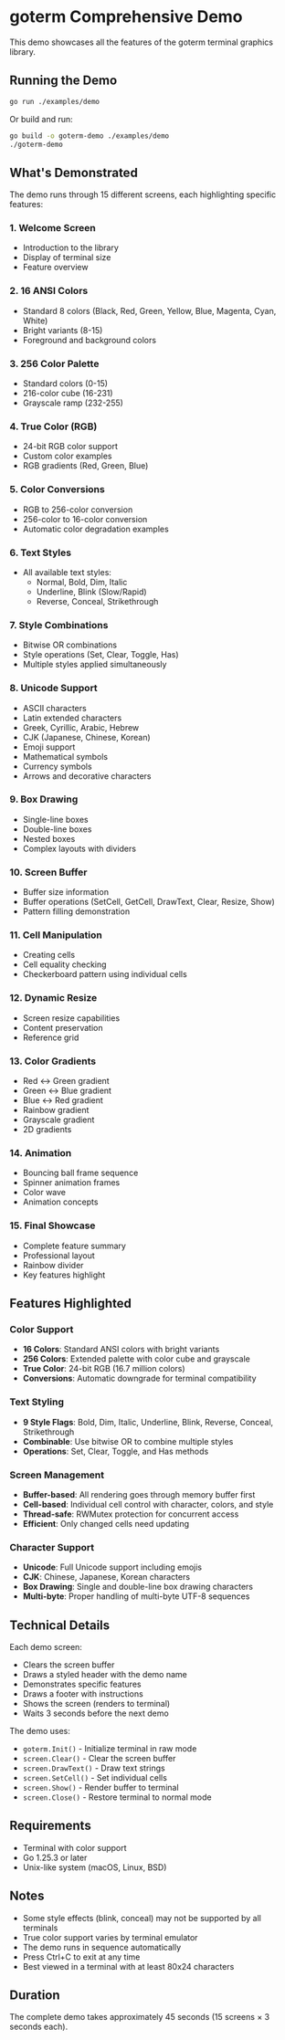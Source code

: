 # goterm Comprehensive Demo

This demo showcases all the features of the goterm terminal graphics library.

## Running the Demo

```bash
go run ./examples/demo
```

Or build and run:

```bash
go build -o goterm-demo ./examples/demo
./goterm-demo
```

## What's Demonstrated

The demo runs through 15 different screens, each highlighting specific features:

### 1. Welcome Screen
- Introduction to the library
- Display of terminal size
- Feature overview

### 2. 16 ANSI Colors
- Standard 8 colors (Black, Red, Green, Yellow, Blue, Magenta, Cyan, White)
- Bright variants (8-15)
- Foreground and background colors

### 3. 256 Color Palette
- Standard colors (0-15)
- 216-color cube (16-231)
- Grayscale ramp (232-255)

### 4. True Color (RGB)
- 24-bit RGB color support
- Custom color examples
- RGB gradients (Red, Green, Blue)

### 5. Color Conversions
- RGB to 256-color conversion
- 256-color to 16-color conversion
- Automatic color degradation examples

### 6. Text Styles
- All available text styles:
  - Normal, Bold, Dim, Italic
  - Underline, Blink (Slow/Rapid)
  - Reverse, Conceal, Strikethrough

### 7. Style Combinations
- Bitwise OR combinations
- Style operations (Set, Clear, Toggle, Has)
- Multiple styles applied simultaneously

### 8. Unicode Support
- ASCII characters
- Latin extended characters
- Greek, Cyrillic, Arabic, Hebrew
- CJK (Japanese, Chinese, Korean)
- Emoji support
- Mathematical symbols
- Currency symbols
- Arrows and decorative characters

### 9. Box Drawing
- Single-line boxes
- Double-line boxes
- Nested boxes
- Complex layouts with dividers

### 10. Screen Buffer
- Buffer size information
- Buffer operations (SetCell, GetCell, DrawText, Clear, Resize, Show)
- Pattern filling demonstration

### 11. Cell Manipulation
- Creating cells
- Cell equality checking
- Checkerboard pattern using individual cells

### 12. Dynamic Resize
- Screen resize capabilities
- Content preservation
- Reference grid

### 13. Color Gradients
- Red ↔ Green gradient
- Green ↔ Blue gradient
- Blue ↔ Red gradient
- Rainbow gradient
- Grayscale gradient
- 2D gradients

### 14. Animation
- Bouncing ball frame sequence
- Spinner animation frames
- Color wave
- Animation concepts

### 15. Final Showcase
- Complete feature summary
- Professional layout
- Rainbow divider
- Key features highlight

## Features Highlighted

### Color Support
- **16 Colors**: Standard ANSI colors with bright variants
- **256 Colors**: Extended palette with color cube and grayscale
- **True Color**: 24-bit RGB (16.7 million colors)
- **Conversions**: Automatic downgrade for terminal compatibility

### Text Styling
- **9 Style Flags**: Bold, Dim, Italic, Underline, Blink, Reverse, Conceal, Strikethrough
- **Combinable**: Use bitwise OR to combine multiple styles
- **Operations**: Set, Clear, Toggle, and Has methods

### Screen Management
- **Buffer-based**: All rendering goes through memory buffer first
- **Cell-based**: Individual cell control with character, colors, and style
- **Thread-safe**: RWMutex protection for concurrent access
- **Efficient**: Only changed cells need updating

### Character Support
- **Unicode**: Full Unicode support including emojis
- **CJK**: Chinese, Japanese, Korean characters
- **Box Drawing**: Single and double-line box drawing characters
- **Multi-byte**: Proper handling of multi-byte UTF-8 sequences

## Technical Details

Each demo screen:
- Clears the screen buffer
- Draws a styled header with the demo name
- Demonstrates specific features
- Draws a footer with instructions
- Shows the screen (renders to terminal)
- Waits 3 seconds before the next demo

The demo uses:
- `goterm.Init()` - Initialize terminal in raw mode
- `screen.Clear()` - Clear the screen buffer
- `screen.DrawText()` - Draw text strings
- `screen.SetCell()` - Set individual cells
- `screen.Show()` - Render buffer to terminal
- `screen.Close()` - Restore terminal to normal mode

## Requirements

- Terminal with color support
- Go 1.25.3 or later
- Unix-like system (macOS, Linux, BSD)

## Notes

- Some style effects (blink, conceal) may not be supported by all terminals
- True color support varies by terminal emulator
- The demo runs in sequence automatically
- Press Ctrl+C to exit at any time
- Best viewed in a terminal with at least 80x24 characters

## Duration

The complete demo takes approximately 45 seconds (15 screens × 3 seconds each).
